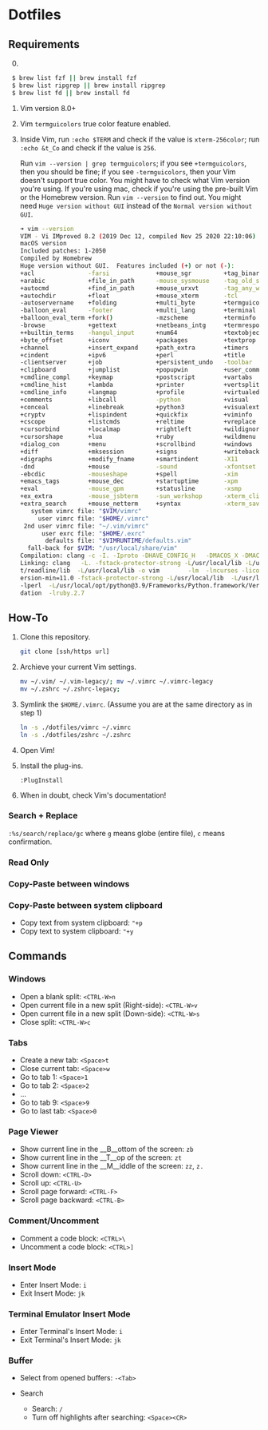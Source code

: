 # Dotfiles

## Requirements
0.
  ```bash
   $ brew list fzf || brew install fzf
   $ brew list ripgrep || brew install ripgrep
   $ brew list fd || brew install fd
   ```
1. Vim version 8.0+
2. Vim `termguicolors` true color feature enabled.
3. Inside Vim, run `:echo $TERM` and check if the value is `xterm-256color`;
   run `:echo &t_Co` and check if the value is `256`.

   Run `vim --version | grep termguicolors`; if you see `+termguicolors`, then you should be fine;
   if you see `-termguicolors`, then your Vim doesn't support true color. You might have to check
   what Vim version you're using. If you're using mac, check if you're using the pre-built Vim or
   the Homebrew version. Run `vim --version` to find out. You might need `Huge version without GUI`
   instead of the `Normal version without GUI`.

   ```bash
   ➜ vim --version
   VIM - Vi IMproved 8.2 (2019 Dec 12, compiled Nov 25 2020 22:10:06)
   macOS version
   Included patches: 1-2050
   Compiled by Homebrew
   Huge version without GUI.  Features included (+) or not (-):
   +acl               -farsi             +mouse_sgr         +tag_binary
   +arabic            +file_in_path      -mouse_sysmouse    -tag_old_static
   +autocmd           +find_in_path      +mouse_urxvt       -tag_any_white
   +autochdir         +float             +mouse_xterm       -tcl
   -autoservername    +folding           +multi_byte        +termguicolors
   -balloon_eval      -footer            +multi_lang        +terminal
   +balloon_eval_term +fork()            -mzscheme          +terminfo
   -browse            +gettext           +netbeans_intg     +termresponse
   ++builtin_terms    -hangul_input      +num64             +textobjects
   +byte_offset       +iconv             +packages          +textprop
   +channel           +insert_expand     +path_extra        +timers
   +cindent           +ipv6              +perl              +title
   -clientserver      +job               +persistent_undo   -toolbar
   +clipboard         +jumplist          +popupwin          +user_commands
   +cmdline_compl     +keymap            +postscript        +vartabs
   +cmdline_hist      +lambda            +printer           +vertsplit
   +cmdline_info      +langmap           +profile           +virtualedit
   +comments          +libcall           -python            +visual
   +conceal           +linebreak         +python3           +visualextra
   +cryptv            +lispindent        +quickfix          +viminfo
   +cscope            +listcmds          +reltime           +vreplace
   +cursorbind        +localmap          +rightleft         +wildignore
   +cursorshape       +lua               +ruby              +wildmenu
   +dialog_con        +menu              +scrollbind        +windows
   +diff              +mksession         +signs             +writebackup
   +digraphs          +modify_fname      +smartindent       -X11
   -dnd               +mouse             -sound             -xfontset
   -ebcdic            -mouseshape        +spell             -xim
   +emacs_tags        +mouse_dec         +startuptime       -xpm
   +eval              -mouse_gpm         +statusline        -xsmp
   +ex_extra          -mouse_jsbterm     -sun_workshop      -xterm_clipboard
   +extra_search      +mouse_netterm     +syntax            -xterm_save
      system vimrc file: "$VIM/vimrc"
        user vimrc file: "$HOME/.vimrc"
    2nd user vimrc file: "~/.vim/vimrc"
         user exrc file: "$HOME/.exrc"
          defaults file: "$VIMRUNTIME/defaults.vim"
     fall-back for $VIM: "/usr/local/share/vim"
   Compilation: clang -c -I. -Iproto -DHAVE_CONFIG_H   -DMACOS_X -DMACOS_X_DARWIN  -g -O2 -U_FORTIFY_SOURCE -D_FORTIFY_SOURCE=1
   Linking: clang   -L. -fstack-protector-strong -L/usr/local/lib -L/usr/local/opt/libyaml/lib -L/usr/local/opt/openssl@1.1/lib -L/usr/local/op
   t/readline/lib  -L/usr/local/lib -o vim        -lm  -lncurses -liconv -lintl -framework AppKit  -L/usr/local/opt/lua/lib -llua5.3 -mmacosx-v
   ersion-min=11.0 -fstack-protector-strong -L/usr/local/lib  -L/usr/local/Cellar/perl/5.32.0/lib/perl5/5.32.0/darwin-thread-multi-2level/CORE
   -lperl  -L/usr/local/opt/python@3.9/Frameworks/Python.framework/Versions/3.9/lib/python3.9/config-3.9-darwin -lpython3.9 -framework CoreFoun
   dation  -lruby.2.7
   ```

## How-To

1. Clone this repository.
   ```bash
   git clone [ssh/https url]
   ```

2. Archieve your current Vim settings.
   ```bash
   mv ~/.vim/ ~/.vim-legacy/; mv ~/.vimrc ~/.vimrc-legacy
   mv ~/.zshrc ~/.zshrc-legacy;
   ```

3. Symlink the `$HOME/.vimrc`. (Assume you are at the same directory as in step 1)
   ```bash
   ln -s ./dotfiles/vimrc ~/.vimrc
   ln -s ./dotfiles/zshrc ~/.zshrc
   ```

4. Open Vim!

5. Install the plug-ins.
   ```vim
   :PlugInstall
   ```

6. When in doubt, check Vim's documentation!


### Search + Replace
`:%s/search/replace/gc` where `g` means globe (entire file), `c` means confirmation.

### Read Only


### Copy-Paste between windows


### Copy-Paste between system clipboard
* Copy text from system clipboard: `"+p`
* Copy text to system clipboard: `"+y`

## Commands

### Windows
* Open a blank split: `<CTRL-W>n`
* Open current file in a new split (Right-side): `<CTRL-W>v`
* Open current file in a new split (Down-side): `<CTRL-W>s`
* Close split: `<CTRL-W>c`

### Tabs
* Create a new tab: `<Space>t`
* Close current tab: `<Space>w`
* Go to tab 1: `<Space>1`
* Go to tab 2: `<Space>2`
* ...
* Go to tab 9: `<Space>9`
* Go to last tab: `<Space>0`

### Page Viewer
* Show current line in the __B__ottom of the screen: `zb`
* Show current line in the __T__op of the screen: `zt`
* Show current line in the __M__iddle of the screen: `zz`, `z.`
* Scroll down: `<CTRL-D>`
* Scroll up: `<CTRL-U>`
* Scroll page forward: `<CTRL-F>`
* Scroll page backward: `<CTRL-B>`

### Comment/Uncomment
* Comment a code block: `<CTRL>\`
* Uncomment a code block: `<CTRL>]`

### Insert Mode
* Enter Insert Mode: `i`
* Exit Insert Mode: `jk`

### Terminal Emulator Insert Mode
* Enter Terminal's Insert Mode: `i`
* Exit Terminal's Insert Mode: `jk`

### Buffer
* Select from opened buffers: `-<Tab>`

* Search
   * Search: `/`
   * Turn off highlights after searching: `<Space><CR>`
